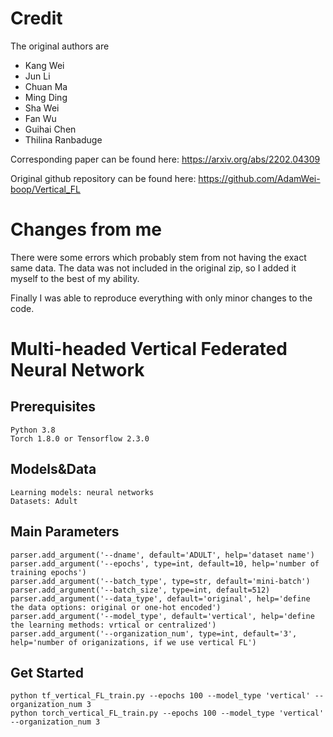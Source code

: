 # Credit

The original authors are

- Kang Wei
- Jun Li
- Chuan Ma
- Ming Ding
- Sha Wei
- Fan Wu
- Guihai Chen
- Thilina Ranbaduge

Corresponding paper can be found here: https://arxiv.org/abs/2202.04309

Original github repository can be found here: https://github.com/AdamWei-boop/Vertical_FL

# Changes from me

There were some errors which probably stem from not having the exact same data.
The data was not included in the original zip, so I added it myself to the best of my ability.

Finally I was able to reproduce everything with only minor changes to the code.

# Multi-headed Vertical Federated Neural Network

Prerequisites
-----
    Python 3.8
    Torch 1.8.0 or Tensorflow 2.3.0
Models&Data
-----
    Learning models: neural networks
    Datasets: Adult
Main Parameters
-----
    parser.add_argument('--dname', default='ADULT', help='dataset name')
    parser.add_argument('--epochs', type=int, default=10, help='number of training epochs') 
    parser.add_argument('--batch_type', type=str, default='mini-batch')  
    parser.add_argument('--batch_size', type=int, default=512)
    parser.add_argument('--data_type', default='original', help='define the data options: original or one-hot encoded')
    parser.add_argument('--model_type', default='vertical', help='define the learning methods: vrtical or centralized')    
    parser.add_argument('--organization_num', type=int, default='3', help='number of origanizations, if we use vertical FL')    
Get Started
-----
    python tf_vertical_FL_train.py --epochs 100 --model_type 'vertical' --organization_num 3
    python torch_vertical_FL_train.py --epochs 100 --model_type 'vertical' --organization_num 3
    

